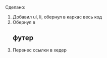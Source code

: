 Сделано:
1. Добавил ul, li, обернул в каркас <!DOCTYPE html> весь код
2. Обернул в <h2> футер
3. Перенес ссылки в хедер
